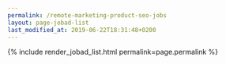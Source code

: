 ```yaml
---
permalink: /remote-marketing-product-seo-jobs
layout: page-jobad-list
last_modified_at: 2019-06-22T18:31:48+0200
---
```

{% include render_jobad_list.html permalink=page.permalink %}
